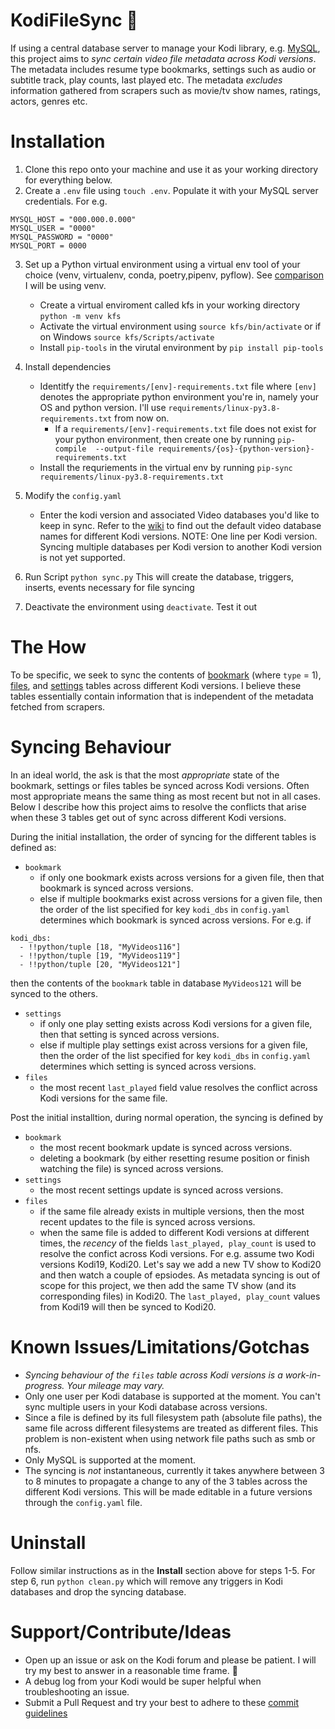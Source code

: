 # KodiFileSync 🔄
If using a central database server to manage your Kodi library, e.g. [MySQL](https://kodi.wiki/view/MySQL), 
this project aims to _sync certain video file metadata across Kodi versions_. The metadata includes 
resume type bookmarks, settings such as audio or subtitle track, play counts, last played etc.
The metadata _excludes_ information gathered from scrapers such as movie/tv show names, ratings, actors, genres etc. 


# Installation
1. Clone this repo onto your machine and use it as your working directory for everything below.
2. Create a `.env` file using `touch .env`. Populate it with your MySQL server credentials. For e.g.
```
MYSQL_HOST = "000.000.0.000"
MYSQL_USER = "0000"
MYSQL_PASSWORD = "0000"
MYSQL_PORT = 0000
```
3. Set up a Python virtual environment using a virtual env tool of your choice (venv, virtualenv, conda, poetry,pipenv, pyflow). See [comparison](https://dev.to/bowmanjd/python-tools-for-managing-virtual-environments-3bko) 
I will be using venv. 
    - Create a virtual enviroment called kfs in your working directory `python -m venv kfs`
    - Activate the virtual environment using `source kfs/bin/activate` or if on Windows `source kfs/Scripts/activate`
    - Install `pip-tools` in the virutal environment by `pip install pip-tools`
4. Install dependencies
    - Identitfy the `requirements/[env]-requirements.txt` file where `[env]` denotes the appropriate python environment you're in, namely your OS and python version. I'll use `requirements/linux-py3.8-requirements.txt` from now on.
        - If a `requirements/[env]-requirements.txt` file does not exist for your python environment, then create one by running `pip-compile  --output-file requirements/{os}-{python-version}-requirements.txt`
    - Install the requriements in the virtual env by running `pip-sync requirements/linux-py3.8-requirements.txt`
        
5. Modify the `config.yaml`
    - Enter the kodi version and associated Video databases you'd like to keep in sync. Refer to the [wiki](https://kodi.wiki/view/Databases) to find out the default video database names for different Kodi versions. NOTE: One line per Kodi version. Syncing multiple databases per Kodi version to another Kodi version is not yet supported.
6. Run Script `python sync.py` This will create the database, triggers, inserts, events necessary for file syncing
7. Deactivate the environment using `deactivate`. Test it out


# The How
To be specific, we seek to sync the contents of
[bookmark](https://kodi.wiki/view/Databases/MyVideos#bookmark) (where `type` = 1), [files](https://kodi.wiki/view/Databases/MyVideos#files),
and [settings](https://kodi.wiki/view/Databases/MyVideos#settings) tables across different Kodi versions. 
I believe these tables essentially contain information that is independent of the metadata fetched from scrapers.   


# Syncing Behaviour 
In an ideal world, the ask is that the most _appropriate_ state of the bookmark, settings or files tables be synced across Kodi versions. Often 
most appropriate means the same thing as most recent but not in all cases. Below I describe how this project aims to resolve 
the conflicts that arise when these 3 tables get out of sync across different Kodi versions.

During the initial installation, the order of syncing for the different tables is defined as:
- `bookmark`
    - if only one bookmark exists across versions for a given file, then that bookmark is synced across versions.
    - else if multiple bookmarks exist across versions for a given file, then the order of the list specified for key `kodi_dbs` in `config.yaml` determines which bookmark is synced across versions.
    For e.g. if 
```
kodi_dbs:
  - !!python/tuple [18, "MyVideos116"]
  - !!python/tuple [19, "MyVideos119"]
  - !!python/tuple [20, "MyVideos121"]
```
then the contents of the `bookmark` table in database `MyVideos121` will be synced to the others.
- `settings`
    - if only one play setting exists across Kodi versions for a given file, then that setting is synced across versions.
    - else if multiple play settings exist across versions for a given file, then the order of the list specified for key `kodi_dbs` in `config.yaml` determines which setting is synced across versions. 
- `files`
    - the most recent `last_played` field value resolves the conflict across Kodi versions for the same file. 

Post the initial installtion, during normal operation, the syncing is defined by
- `bookmark`
    - the most recent bookmark update is synced across versions.
    - deleting a bookmark (by either resetting resume position or finish watching the file) is synced across versions.
- `settings`
    - the most recent settings update is synced across versions.
- `files`
    - if the same file already exists in multiple versions, then the most recent updates to the file is synced across versions. 
    - when the same file is added to different Kodi versions at different times, the _recency_ of the fields `last_played, play_count` is used to resolve the 
    confict across Kodi versions. For e.g. assume two Kodi versions Kodi19, Kodi20. Let's say we add a new TV show to Kodi20 and then watch a couple of epsiodes. 
    As metadata syncing is out of scope for this project, we then add the same TV show (and its corresponding files) in Kodi20. 
    The `last_played, play_count` values from Kodi19 will then be synced to Kodi20.

 
# Known Issues/Limitations/Gotchas
- _Syncing behaviour of the `files` table across Kodi versions is a work-in-progress. Your mileage may vary._ 
- Only one user per Kodi database is supported at the moment. You can't sync multiple users in your Kodi database across versions.
- Since a file is defined by its full filesystem path (absolute file paths), the same file across different filesystems are treated as different files. 
    This problem is non-existent when using network file paths such as smb or nfs.
- Only MySQL is supported at the moment.
- The syncing is _not_ instantaneous, currently it takes anywhere between 3 to 8 minutes to propagate a change to any of the 3 tables across the different Kodi versions. 
    This will be made editable in a future versions through the `config.yaml` file.

# Uninstall
Follow similar instructions as in the **Install** section above for steps 1-5. For step 6, run `python clean.py` which will remove any triggers in Kodi databases and drop the syncing database.

# Support/Contribute/Ideas
- Open up an issue or ask on the Kodi forum and please be patient. I will try my best to answer in a reasonable time frame. 🙂
- A debug log from your Kodi would be super helpful when troubleshooting an issue.
- Submit a Pull Request and try your best to adhere to these [commit guidelines](https://www.conventionalcommits.org/en/v1.0.0/)